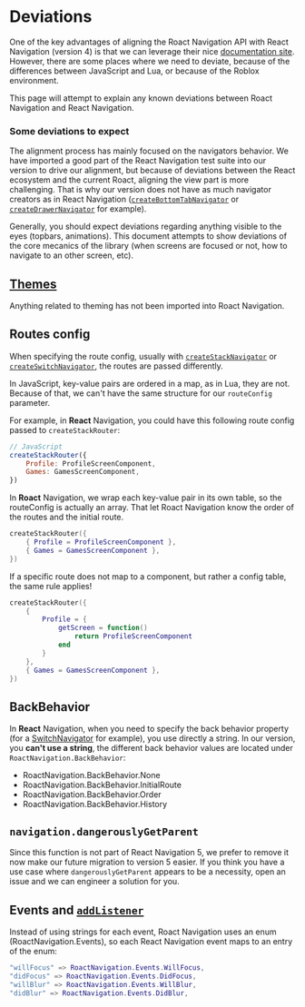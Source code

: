 # Deviations

One of the key advantages of aligning the Roact Navigation API with React Navigation (version 4) is that we can leverage their nice [documentation site](https://reactnavigation.org/docs/4.x/getting-started). However, there are some places where we need to deviate, because of the differences between JavaScript and Lua, or because of the Roblox environment.

This page will attempt to explain any known deviations between Roact Navigation and React Navigation.

### Some deviations to expect

The alignment process has mainly focused on the navigators behavior. We have imported a good part of the React Navigation test suite into our version to drive our alignment, but because of deviations between the React ecosystem and the current Roact, aligning the view part is more challenging. That is why our version does not have as much navigator creators as in React Navigation  ([`createBottomTabNavigator`](https://reactnavigation.org/docs/4.x/bottom-tab-navigator) or [`createDrawerNavigator`](https://reactnavigation.org/docs/4.x/drawer-navigator) for example).

Generally, you should expect deviations regarding anything visible to the eyes (topbars, animations). This document attempts to show deviations of the core mecanics of the library (when screens are focused or not, how to navigate to an other screen, etc).

## [Themes](https://reactnavigation.org/docs/4.x/themes)

Anything related to theming has not been imported into Roact Navigation.

## Routes config

When specifying the route config, usually with [`createStackNavigator`](https://reactnavigation.org/docs/4.x/stack-navigator/#routeconfigs) or [`createSwitchNavigator`](https://reactnavigation.org/docs/4.x/switch-navigator/#routeconfigs), the routes are passed differently.

In JavaScript, key-value pairs are ordered in a map, as in Lua, they are not. Because of that, we can't have the same structure for our `routeConfig` parameter.

For example, in **React** Navigation, you could have this following route config passed to `createStackRouter`:

```js
// JavaScript
createStackRouter({
	Profile: ProfileScreenComponent,
	Games: GamesScreenComponent,
})
```

In **Roact** Navigation, we wrap each key-value pair in its own table, so the routeConfig is actually an array. That let Roact Navigation know the order of the routes and the initial route.

```lua
createStackRouter({
	{ Profile = ProfileScreenComponent },
	{ Games = GamesScreenComponent },
})
```

If a specific route does not map to a component, but rather a config table, the same rule applies!

```lua
createStackRouter({
	{
		Profile = {
			getScreen = function()
				return ProfileScreenComponent
			end
		}
	},
	{ Games = GamesScreenComponent },
})
```

## BackBehavior

In **React** Navigation, when you need to specify the back behavior property (for a [SwitchNavigator](https://reactnavigation.org/docs/4.x/switch-navigator/#switchnavigatorconfig) for example), you use directly a string. In our version, you **can't use a string**, the different back behavior values are located under `RoactNavigation.BackBehavior`:

  - RoactNavigation.BackBehavior.None
  - RoactNavigation.BackBehavior.InitialRoute
  - RoactNavigation.BackBehavior.Order
  - RoactNavigation.BackBehavior.History

## `navigation.dangerouslyGetParent`

Since this function is not part of React Navigation 5, we prefer to remove it now make our future migration to version 5 easier. If you think you have a use case where `dangerouslyGetParent` appears to be a necessity, open an issue and we can engineer a solution for you.

## Events and [`addListener`](https://reactnavigation.org/docs/4.x/navigation-prop#addlistener---subscribe-to-updates-to-navigation-lifecycle)

Instead of using strings for each event, Roact Navigation uses an enum (RoactNavigation.Events), so each React Navigation event maps to an entry of the enum:

```lua
"willFocus" => RoactNavigation.Events.WillFocus,
"didFocus" => RoactNavigation.Events.DidFocus,
"willBlur" => RoactNavigation.Events.WillBlur,
"didBlur" => RoactNavigation.Events.DidBlur,
```
